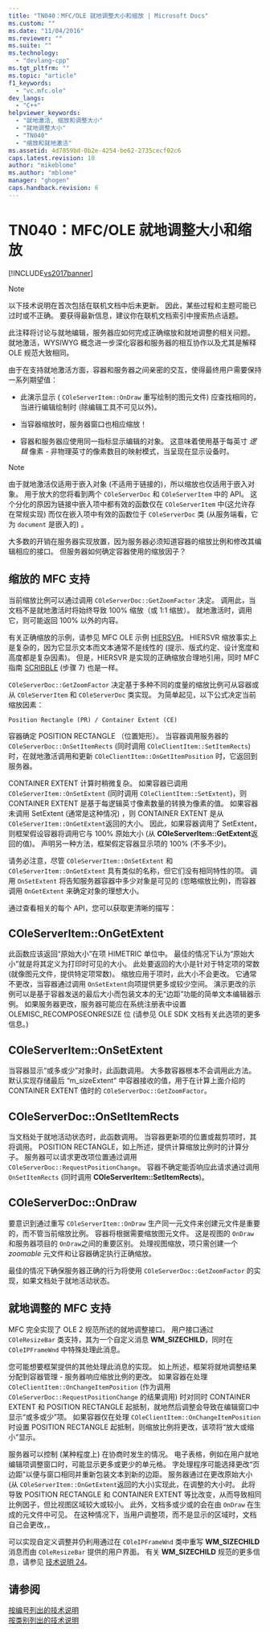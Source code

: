 ```yaml
---
title: "TN040：MFC/OLE 就地调整大小和缩放 | Microsoft Docs"
ms.custom: ""
ms.date: "11/04/2016"
ms.reviewer: ""
ms.suite: ""
ms.technology: 
  - "devlang-cpp"
ms.tgt_pltfrm: ""
ms.topic: "article"
f1_keywords: 
  - "vc.mfc.ole"
dev_langs: 
  - "C++"
helpviewer_keywords: 
  - "就地激活, 缩放和调整大小"
  - "就地调整大小"
  - "TN040"
  - "缩放和就地激活"
ms.assetid: 4d7859bd-0b2e-4254-be62-2735cecf02c6
caps.latest.revision: 10
author: "mikeblome"
ms.author: "mblome"
manager: "ghogen"
caps.handback.revision: 6
---
```

# TN040：MFC/OLE 就地调整大小和缩放
[!INCLUDE[vs2017banner](../assembler/inline/includes/vs2017banner.md)]

> [!NOTE]
>  以下技术说明在首次包括在联机文档中后未更新。  因此，某些过程和主题可能已过时或不正确。  要获得最新信息，建议你在联机文档索引中搜索热点话题。  
  
 此注释将讨论与就地编辑，服务器应如何完成正确缩放和就地调整的相关问题。  就地激活，WYSIWYG 概念进一步深化容器和服务器的相互协作以及尤其是解释 OLE 规范大致相同。  
  
 由于在支持就地激活方面，容器和服务器之间亲密的交互，使得最终用户需要保持一系列期望值：  
  
-   此演示显示 \( `COleServerItem::OnDraw` 重写绘制的图元文件\) 应查找相同的，当进行编辑绘制时 \(除编辑工具不可见以外\)。  
  
-   当容器缩放时，服务器窗口也相应缩放！  
  
-   容器和服务器应使用同一指标显示编辑的对象。  这意味着使用基于每英寸 *逻辑* 像素 \- 非物理英寸的像素数目的映射模式，当呈现在显示设备时。  
  
> [!NOTE]
>  由于就地激活仅适用于嵌入对象 \(不适用于链接的\)，所以缩放也仅适用于嵌入对象。  用于放大的您将看到两个 `COleServerDoc` 和 `COleServerItem` 中的 API。  这个分化的原因为链接中嵌入项中都有效的函数仅在 `COleServerItem` 中\(这允许存在常规实现\) 而仅在嵌入项中有效的函数位于 `COleServerDoc` 类 \(从服务端看，它为 `document` 是嵌入的\) 。  
  
 大多数的开销在服务器实现放置，因为服务器必须知道容器的缩放比例和修改其编辑相应的接口。  但服务器如何确定容器使用的缩放因子？  
  
## 缩放的 MFC 支持  
 当前缩放比例可以通过调用 `COleServerDoc::GetZoomFactor` 决定。  调用此，当文档不是就地激活时将始终导致 100% 缩放（或 1:1 缩放）。  就地激活时，调用它，则可能返回 100% 以外的内容。  
  
 有关正确缩放的示例，请参见 MFC OLE 示例 [HIERSVR](../top/visual-cpp-samples.md)。  HIERSVR 缩放事实上是复杂的，因为它显示文本而文本通常不是线性的 \(提示、版式约定、设计宽度和高度都是复杂因素\)。  但是，HIERSVR 是实现的正确缩放合理地引用，同时 MFC 指南 [SCRIBBLE](../top/visual-cpp-samples.md) \(步骤 7\) 也是一样。  
  
 `COleServerDoc::GetZoomFactor` 决定基于多种不同的度量的缩放比例可从容器或从 `COleServerItem` 和 `COleServerDoc` 类实现。  为简单起见，以下公式决定当前缩放因素：  
  
```  
Position Rectangle (PR) / Container Extent (CE)  
```  
  
 容器确定 POSITION RECTANGLE （位置矩形）。  当容器调用服务器的 `COleServerDoc::OnSetItemRects` \(同时调用 `COleClientItem::SetItemRects`\)时，在就地激活调用和更新 `COleClientItem::OnGetItemPosition` 时，它返回到服务器。  
  
 CONTAINER EXTENT 计算时稍微复杂。  如果容器已调用 `COleServerItem::OnSetExtent` \(同时调用 `COleClientItem::SetExtent`\)，则 CONTAINER EXTENT 是基于每逻辑英寸像素数量的转换为像素的值。  如果容器未调用 SetExtent \(通常是这种情况\) ，则 CONTAINER EXTENT 是从 `COleServerItem::OnGetExtent`返回的大小。  因此，如果容器调用了 SetExtent，则框架假设容器将调用它与 100% 原始大小 \(从 **COleServerItem::GetExtent**返回的值\)。  声明另一种方法，框架假定容器显示项的 100% \(不多不少\)。  
  
 请务必注意，尽管 `COleServerItem::OnSetExtent` 和  `COleServerItem::OnGetExtent` 具有类似的名称，但它们没有相同特性的项。  调用 `OnSetExtent` 将告知服务器容器中多少对象是可见的 \(忽略缩放比例\)，而容器调用 `OnGetExtent` 来确定对象的理想大小。  
  
 通过查看相关的每个 API，您可以获取更清晰的描写：  
  
## COleServerItem::OnGetExtent  
 此函数应该返回“原始大小”在项 HIMETRIC 单位中。  最佳的情况下认为“原始大小”就是将其定义为打印时可见的大小。  此处要返回的大小是针对于特定项的常数 \(就像图元文件，提供特定项常数\)。  缩放应用于项时，此大小不会更改。  它通常不更改，当容器通过调用 `OnSetExtent`向项提供更多或较少空间。  演示更改的示例可以是基于容器发送的最后大小而包装文本的无“边距”功能的简单文本编辑器示例。  如果服务器更改，服务器可能应在系统注册表中设置 OLEMISC\_RECOMPOSEONRESIZE 位 \(请参见 OLE SDK 文档有关此选项的更多信息。\)  
  
## COleServerItem::OnSetExtent  
 当容器显示“或多或少”对象时，此函数调用。  大多数容器根本不会调用此方法。  默认实现存储最后 “m\_sizeExtent" 中容器接收的值，用于在计算上面介绍的 CONTAINER EXTENT 值时的 `COleServerDoc::GetZoomFactor`。  
  
## COleServerDoc::OnSetItemRects  
 当文档处于就地活动状态时，此函数调用。  当容器更新项的位置或裁剪项时，其将调用。  POSITION RECTANGLE，如上所述，提供计算缩放比例时的计算分子。  服务器可以请求更改项位置通过调用 `COleServerDoc::RequestPositionChange`。  容器不确定能否响应此请求通过调用 `OnSetItemRects` \(同时调用 **COleServerItem::SetItemRects**\)。  
  
## COleServerDoc::OnDraw  
 要意识到通过重写 `COleServerItem::OnDraw` 生产同一元文件来创建元文件是重要的，而不管当前缩放比例。  容器将根据需要缩放图元文件。  这是视图的 `OnDraw` 和服务器项目的 `OnDraw`之间的重要区别。  处理视图缩放，项只需创建一个 *zoomable* 元文件和让容器确定执行正确缩放。  
  
 最佳的情况下确保服务器正确的行为将使用 `COleServerDoc::GetZoomFactor` 的实现，如果文档处于就地活动状态。  
  
## 就地调整的 MFC 支持  
 MFC 完全实现了 OLE 2 规范所述的就地调整接口。  用户接口通过 `COleResizeBar` 类支持，其为一个自定义消息 **WM\_SIZECHILD**，同时在 `COleIPFrameWnd` 中特殊处理此消息。  
  
 您可能想要框架提供的其他处理此消息的实现。  如上所述，框架将就地调整结果分配到容器管理 \- 服务器响应缩放比例的更改。  如果容器在处理 `COleClientItem::OnChangeItemPosition` \(作为调用 `COleServerDoc::RequestPositionChange` 的结果调用\) 时对同时 CONTAINER EXTENT 和 POSITION RECTANGLE 起抵制，就地然后调整会导致在编辑窗口中显示“或多或少”项。  如果容器仅在处理 `COleClientItem::OnChangeItemPosition`时设置 POSITION RECTANGLE 起抵制，则缩放比例将更改，该项将“放大或缩小”显示。  
  
 服务器可以控制 \(某种程度上\) 在协商时发生的情况。  电子表格，例如在用户就地编辑项调整窗口时，可能显示更多或更少的单元格。  字处理程序可能选择更改“页边距”以便与窗口相同并重新包装文本到新的边距。  服务器通过在更改原始大小 \(从 `COleServerItem::OnGetExtent`返回的大小\)实现此，在调整的大小时。  此将导致 POSITION RECTANGLE 和 CONTAINER EXTENT 等比改变，从而导致相同比例因子，但比视图区域较大或较小。  此外，文档多或少或的会在由 `OnDraw` 在生成的元文件中可见。  在这种情况下，当用户调整项，而不是显示的区域时，文档自己会更改，。  
  
 可以实现自定义调整并仍利用通过在 `COleIPFrameWnd` 类中重写 **WM\_SIZECHILD** 消息而由 `COleResizeBar` 提供的用户界面。  有关 **WM\_SIZECHILD** 规范的更多信息，请参见 [技术说明 24](../mfc/tn024-mfc-defined-messages-and-resources.md)。  
  
## 请参阅  
 [按编号列出的技术说明](../mfc/technical-notes-by-number.md)   
 [按类别列出的技术说明](../mfc/technical-notes-by-category.md)